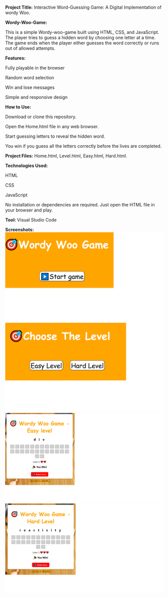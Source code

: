 **Project Title:** Interactive Word-Guessing Game: A Digital Implementation of wordy Woo.

**Wordy-Woo-Game:**

This is a simple Wordy-woo-game built using HTML, CSS, and JavaScript. The player tries to guess a hidden word by choosing one letter at a time. The game ends when the player either guesses the word correctly or runs out of allowed attempts.

**Features:**

Fully playable in the browser

Random word selection

Win and lose messages

Simple and responsive design

**How to Use:**

Download or clone this repository.

Open the Home.html file in any web browser.

Start guessing letters to reveal the hidden word.

You win if you guess all the letters correctly before the lives are completed.

**Project Files:**
Home.html,
Level.html,
Easy.html,
Hard.html.

**Technologies Used:**

HTML

CSS

JavaScript

No installation or dependencies are required. Just open the HTML file in your browser and play.

**Tool:**
Visual Studio Code

**Screenshots:**
![Homepage](home.png)
![Levels](Levels.png)
![Easylevel](easy.png)
![Hardlevel](hard.png)
